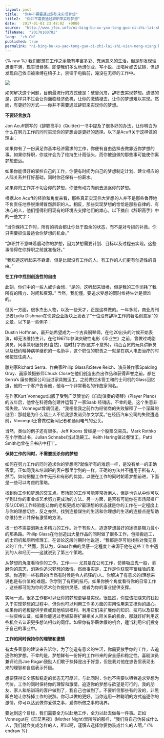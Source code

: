 ```yaml
---
layout: post
title:  "你并不需要通过辞职来实现梦想"
title2:  "你并不需要通过辞职来实现梦想"
date:   2017-01-01 23:48:02  +0800
source:  "http://www.jfox.info/ni-bing-bu-xu-yao-tong-guo-ci-zhi-lai-shi-xian-meng-xiang.html"
fileName:  "20170100782"
lang:  "zh_CN"
published: true
permalink: "ni-bing-bu-xu-yao-tong-guo-ci-zhi-lai-shi-xian-meng-xiang.html"
---
```

{% raw %}
我们都想在工作之余能有丰富多彩、充满意义的生活，但是却发现理想很丰满，现实很骨感。即便我们多么地想创业、写小说、出唱片或去试镜，但却发现自己依旧被束缚在椅子上，禁锢于电脑前，淹没在无尽的工作中。

![](77ce973.png)

如何解决这个问题，目前最流行的方式便是：破釜沉舟，辞职去实现梦想。遗憾的是，这样只不过会让你面临经济危机，让你的激情褪去，让你的梦想难以实现。然而，有更好的方式——你并不需要通过辞职来实现你的梦想。

**不要轻言放弃**

Jon Acuff撰写的《辞职高手》(Quitter)一书中提及了很多好的办法，让你明白为什么在努力工作的同时实现你的梦想会是更好的选择。以下是Acuff关于这样做的理由：

如果你有了一份满足你基本经济需求的工作，你便有自由选择去做靠近你梦想的事。如果你辞职，你或许会为了维持生计而低头，而你被迫做的那些事可能使你离梦想更远。

如果你能很好的掌控自己的工作，你便有时间为自己的梦想制定计划、建立相应的人际关系并打好基础，同时你还保有一份薪水。

如果你的工作并不切合你的梦想，你便有动力向前去追逐你的梦想。

根据Jon Acuff的经验和角度来看，那些真正实现伟大梦想的人并不是那些鲁莽地不负责任地挣脱束缚冒然辞职的人。相反，那些实现梦想的恰恰是那些自律的、有决心的人，他们懂得利用现有的环境去支撑他们的雄心。以下摘自《辞职高手》中的一些文字：

“当你保持工作时，所有的机会都让你处于盈余的状态，而不是对亏损的补救。你只需要抓住最适合你梦想的机会。”

“辞职并不意味着启动你的梦想，因为梦想需要计划、目标以及过程去实现。这些事情得在你辞职之前就准备好。”

“我知道这听起​​来不靠谱，但是比起没有工作的人，有工作的人们更有创造性的自由。”

**在工作​​中找到创造性的自由**

此刻，你们中的一些人或许会想，“是的，这听起来很棒，但是我的工作消耗了我所有的精力、时间和资源。” 当然，我能懂。要追求梦想的同时维持生计是很难的。

但另一方面，很多杰出人物，以及一些天才，正是这样做的。一年多前，商业周刊记者Lydia Dishman在快速企业版块上发表了“十位没有辞掉工作的著名创意家”的文章。以下是一些例子：

Dustin Hoffman，最开始希望成为一个古典钢琴师，在他20出头的时候开始表演，却无法维持生计。在他1967年参演突破性电影《毕业生》之前，曾做过戏剧演员，同事兼职服务员(当然)，临时打字员(这并不意外)，梅西百货的玩具讲解员以及纽约精神病学组织的一名助手，这个职位的职责之一就是在病人电击治疗的时候按压住病人。

雕刻家Richard Serra、作曲家Philip Glass和Steve Reich、演员兼作家Spalding Gray、画家兼摄影师Chuck Close在他们创造出杰出作品和获得声誉之前，都在Serra’s 廉价搬家公司当过家具搬运工。之前做过水管工和的士司机的Glass回忆道，他的一个客户告诉他，他与一个非常著名的作曲家同名。

在作家Kurt Vonnegut出版了受到广泛赞誉的《自动演奏的钢琴》(Player Piano)的五年后，他曾在科德角创建并运营了一家Saab 经销店。不幸的是，这个生意非常失败。Vonnegut曾调侃道，“我相信我之前作为经销商的失败解释了一个深藏的谜团：那就是为什么瑞士人不给我颁发诺贝尔文学奖。”在经历汽车公司的失败遭遇前，Vonnegut还曾做过新闻记者和通用电气的公关。

当然，类似的例子还有很多。Jeff Koons 曾经是一个股票交易员。Mark Rothko在小学教过书。Julian Schnabel当过洗碗工。Keith Haring做过餐馆工。Patti Smith也曾在旧书店中打工。

**保持工作的同时，不需要扼杀你的梦想**

如何在努力工作的同时追求你的梦想呢?就像所有的难题一样，是没有单一的正确答案。正如同我从培训班的客户那里学到的一样，正确的方法并不适用于所有人。然而，如何把握工作中无形和有形的优势，以便在工作的同时朝着梦想前进，下面是一些可以考虑的策略。

找到你工作和梦想的交叉点。市场部的工作可能非常折磨人，但是也许从中你可以学到让你的事业或艺术努力更成功的方法。另一方面，是否有可能你在市场部推广乐队CD的工作经验能让你的老板更成功?最理想的状态就是你的工作在一定程度上与你的理想切合，反之亦然。找到连接谋生的生活和你理想的生活的连接点是帮助你维持生计并保有激情的方法。

找一份不需要消耗太多精力的工作。对于有些人，追逐梦想最好的途径是阻力最小的那条路。Philip Glass在他创造出大量作品的同时做了很多工作，包括搬运工，的士司机和厕所修理工。在谈论这段时期时他说道，“我都是尽可能找些对我无意义的工作。” 然而，我认为，Glass作曲的灵感一定程度上来源于他在这些工作中遇到的人和经历——这就说到了第三个策略。

从梦想的角度看待你的工作。工作—— 尤其是在公司工作，仿佛吸血鬼一般，消磨你的意志，消耗你追求梦想的激情。然而事实是，工作是你获取丰富经验的来源。你遇到一些有趣的(当然有时候是令人抓狂的)人。你解决了有意义的(理想来说也是有价值的)难题。你学到了有用的技巧。如果你换个角度看待你的日常工作​​，这些都可能为你的艺术创作提供灵感，或者为你的事业提供支撑。

实际一点。很多工作都可以让你的梦想更容易实现。很显然，你应该把赚来的钱投入于实现梦想的过程中，但你也可以利用工作多方面的实用性用来支撑你的雄心。如果你的老板提供学费或其他培训福利，利用它们来扩展你的知识、技巧以及获取一些资格认证。如果你能通过老板获得扩展相关人际关系的机会，那就好好利用这些机会去认识更多想法相似的同伴。如果你有带薪休假的机会，适当利用它们投身于自己的事业中。

**工作的同时保持你的理智和激情**

有太多善意的建议来告诉你，为了创造有意义的生活，你需要放手你的工作，去追逐你的梦想。不幸的是，梦想鲜有一份好的工作带来的安全感和稳定性。喜剧演员兼评论员Joe Rogan鼓励人们敢于抉择是出于好意，但是我对他在忠告里表现出来的理智和自信表示怀疑。

想要获得安全感和稳定的状态无可厚非。与此同时，你也不需要以牺牲追求梦想为代价。工作的同时保持你的理智和激情，追逐你的梦想与欲望是可行的。我的朋友、家人和培训班的客户做到了，我自己也做到了。不要听信那些有的没的，非黑即白地让你辞掉工作的说辞。你可以做的更好。当你选用一种聪明的方式追逐你的激情，你可以达到做你爱做之事，爱你所做之事的境界。

要达到这个目标，我们需要全力以赴地工作，全力以赴去做每一件事。正如Vonnegut在《茫茫黑夜》(Mother Night)里所写的那样，“我们将自己伪装成什么人，我们就会变成怎样的人，所以啊，谨慎去选择你要伪装成什么的人啊。”
{% endraw %}